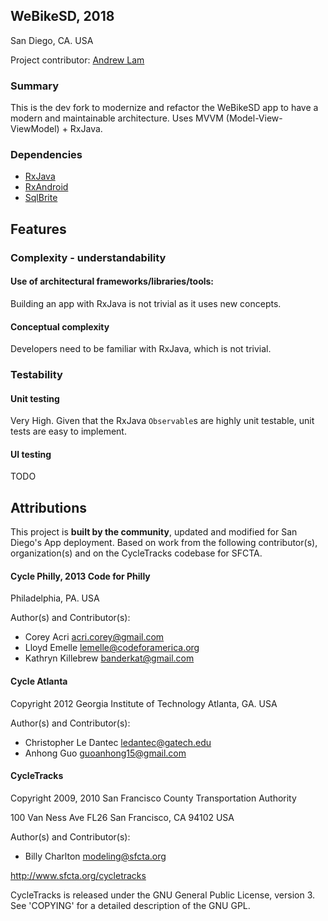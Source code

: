 ## WeBikeSD, 2018 ##
San Diego, CA. USA

Project contributor: [Andrew Lam](https://github.com/andrewclam1991)

### Summary

This is the dev fork to modernize and refactor the WeBikeSD app to have a modern and
maintainable architecture. Uses MVVM (Model-View-ViewModel) + RxJava.

### Dependencies

* [RxJava](https://github.com/ReactiveX/RxJava)
* [RxAndroid](https://github.com/ReactiveX/RxAndroid)
* [SqlBrite](https://github.com/square/sqlbrite)

## Features

### Complexity - understandability

#### Use of architectural frameworks/libraries/tools:

Building an app with RxJava is not trivial as it uses new concepts.

#### Conceptual complexity

Developers need to be familiar with RxJava, which is not trivial.

### Testability

#### Unit testing

Very High. Given that the RxJava ``Observable``s are highly unit testable, unit tests are easy to implement.

#### UI testing

TODO

## Attributions
This project is **built by the community**, updated and modified for San Diego's App deployment. 
Based on work from the following contributor(s), organization(s) and on the CycleTracks codebase 
for SFCTA.

#### Cycle Philly, 2013 Code for Philly #### 
Philadelphia, PA. USA

Author(s) and Contributor(s): 
 * Corey Acri <acri.corey@gmail.com>
 * Lloyd Emelle <lemelle@codeforamerica.org>
 * Kathryn Killebrew <banderkat@gmail.com>

#### Cycle Atlanta ####
Copyright 2012 Georgia Institute of Technology
Atlanta, GA. USA

Author(s) and Contributor(s): 
* Christopher Le Dantec <ledantec@gatech.edu>
* Anhong Guo <guoanhong15@gmail.com>

#### CycleTracks ####
Copyright 2009, 2010 San Francisco County Transportation Authority

100 Van Ness Ave FL26
San Francisco, CA 94102 USA

Author(s) and Contributor(s): 
* Billy Charlton <modeling@sfcta.org>

http://www.sfcta.org/cycletracks

CycleTracks is released under the GNU General Public License, version 3.
See 'COPYING' for a detailed description of the GNU GPL.


